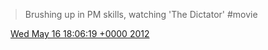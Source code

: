 > Brushing up in PM skills, watching 'The Dictator' \#movie

<img src="../../media/tweet.ico" width="12" /> [Wed May 16 18:06:19 +0000 2012](https://twitter.com/DromerDenker/status/202822302193295361)